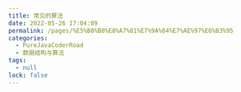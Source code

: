 ```yaml
---
title: 常见的算法
date: 2022-05-26 17:04:09
permalink: /pages/%E5%B8%B8%E8%A7%81%E7%9A%84%E7%AE%97%E6%B3%95
categories: 
  - PureJavaCoderRoad
  - 数据结构与算法
tags: 
  - null
lock: false
---
```

